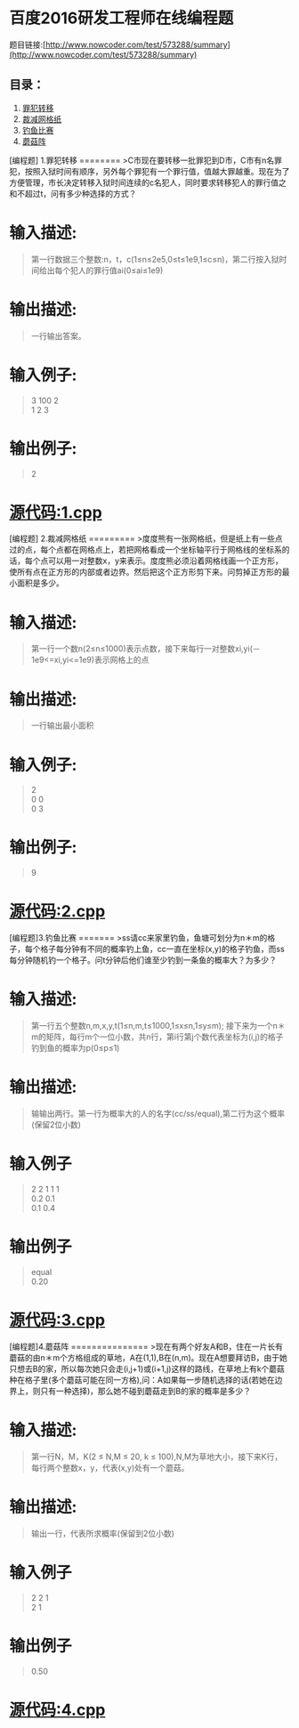 # 百度2016研发工程师在线编程题
题目链接:[http://www.nowcoder.com/test/573288/summary](http://www.nowcoder.com/test/573288/summary)

## 目录：
1. [罪犯转移](#第一题)
2. [裁减网格纸](#第二题)
3. [钓鱼比赛](#第三题)
4. [蘑菇阵](#第四题)

<a name = "第一题"/>
[编程题] 1.罪犯转移
========
>C市现在要转移一批罪犯到D市，C市有n名罪犯，按照入狱时间有顺序，另外每个罪犯有一个罪行值，值越大罪越重。现在为了方便管理，市长决定转移入狱时间连续的c名犯人，同时要求转移犯人的罪行值之和不超过t，问有多少种选择的方式？ 

输入描述:
=====

>第一行数据三个整数:n，t，c(1≤n≤2e5,0≤t≤1e9,1≤c≤n)，第二行按入狱时间给出每个犯人的罪行值ai(0≤ai≤1e9)

输出描述:
=====
>一行输出答案。

输入例子:
=====
>3 100 2       
1 2 3

输出例子:
=====
>2    

[源代码:1.cpp](1.cpp) 
===================

<a name = "第二题"/>
[编程题] 2.裁减网格纸
=========
>度度熊有一张网格纸，但是纸上有一些点过的点，每个点都在网格点上，若把网格看成一个坐标轴平行于网格线的坐标系的话，每个点可以用一对整数x，y来表示。度度熊必须沿着网格线画一个正方形，使所有点在正方形的内部或者边界。然后把这个正方形剪下来。问剪掉正方形的最小面积是多少。 

输入描述:
=====
>第一行一个数n(2≤n≤1000)表示点数，接下来每行一对整数xi,yi(－1e9<=xi,yi<=1e9)表示网格上的点

输出描述:
======
>一行输出最小面积

输入例子:
=====
>2  
0 0    
0 3   

输出例子:
=====
>9

[源代码:2.cpp](2.cpp)
====================

<a name = "第三题"/>
[编程题]3.钓鱼比赛
=======
>ss请cc来家里钓鱼，鱼塘可划分为n＊m的格子，每个格子每分钟有不同的概率钓上鱼，cc一直在坐标(x,y)的格子钓鱼，而ss每分钟随机钓一个格子。问t分钟后他们谁至少钓到一条鱼的概率大？为多少？

输入描述:
=====
>第一行五个整数n,m,x,y,t(1≤n,m,t≤1000,1≤x≤n,1≤y≤m);
接下来为一个n＊m的矩阵，每行m个一位小数，共n行，第i行第j个数代表坐标为(i,j)的格子钓到鱼的概率为p(0≤p≤1)

输出描述:
=====
>输输出两行。第一行为概率大的人的名字(cc/ss/equal),第二行为这个概率(保留2位小数)

输入例子
====
> 2 2 1 1 1   
0.2 0.1   
0.1 0.4 

输出例子
====
>equal   
0.20 

[源代码:3.cpp](3.cpp)
====================
<a name = "第四题"/>
[编程题]4.蘑菇阵
===============
>现在有两个好友A和B，住在一片长有蘑菇的由n＊m个方格组成的草地，A在(1,1),B在(n,m)。现在A想要拜访B，由于她只想去B的家，所以每次她只会走(i,j+1)或(i+1,j)这样的路线，在草地上有k个蘑菇种在格子里(多个蘑菇可能在同一方格),问：A如果每一步随机选择的话(若她在边界上，则只有一种选择)，那么她不碰到蘑菇走到B的家的概率是多少？

输入描述:
=====
>第一行N，M，K(2 ≤ N,M ≤ 20, k ≤ 100),N,M为草地大小，接下来K行，每行两个整数x，y，代表(x,y)处有一个蘑菇。

输出描述:
=====
>输出一行，代表所求概率(保留到2位小数)

输入例子
====
> 2 2 1  
2 1


输出例子
====
>0.50

[源代码:4.cpp](4.cpp)
====================



